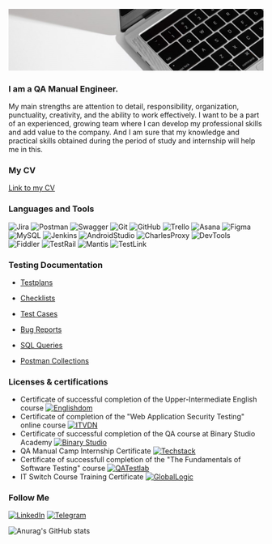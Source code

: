 ![Header](https://github.com/SerhijNazarchuk/SerhiiNazarchuk/blob/main/assets/1111.jpg)

### I am a QA Manual Engineer.

My main strengths are attention to detail, responsibility, organization, punctuality, creativity, and the ability to work effectively. I want to be a part of an experienced, growing team where I can develop my professional skills and add value to the company. And I am sure that my knowledge and practical skills obtained during the period of study and internship will help me in this.

### My CV 

[Link to my CV](https://drive.google.com/file/d/1r1qPu6PBw40GEMVx17elAwtBxXNY7mM5/view?usp=share_link)

### Languages and Tools

![Jira](https://img.shields.io/badge/-Jira-050505?style=for-the-badge&logo=Jira&logoColor=1511A4)
![Postman](https://img.shields.io/badge/-Postman-050505?style=for-the-badge&logo=Postman&logoColor=DF7E10)
![Swagger](https://img.shields.io/badge/-Swagger-050505?style=for-the-badge&logo=Swagger&logoColor=11AB32)
![Git](https://img.shields.io/badge/-Git-050505?style=for-the-badge&logo=Git&logoColor=FB3A13)
![GitHub](https://img.shields.io/badge/-GitHub-050505?style=for-the-badge&logo=GitHub&logoColor=E5F1E8)
![Trello](https://img.shields.io/badge/-Trello-050505?style=for-the-badge&logo=Trello&logoColor=CAC6EE)
![Asana](https://img.shields.io/badge/-Asana-050505?style=for-the-badge&logo=Asana&logoColor=E53351)
![Figma](https://img.shields.io/badge/-Figma-050505?style=for-the-badge&logo=Figma&logoColor=33E589)
![MySQL](https://img.shields.io/badge/-MySQL-050505?style=for-the-badge&logo=MySQL&logoColor=F1F7F4)
![Jenkins](https://img.shields.io/badge/-Jenkins-050505?style=for-the-badge&logo=Jenkins&logoColor=BFD4C9)
![AndroidStudio](https://img.shields.io/badge/-AndroidStudio-050505?style=for-the-badge&logo=AndroidStudio&logoColor=58E1F4)
![CharlesProxy](https://img.shields.io/badge/-CharlesProxy-050505?style=for-the-badge&logo=CharlesProxy&logoColor=F1F7F4)
![DevTools](https://img.shields.io/badge/-DevTools-050505?style=for-the-badge&logo=DevTools&logoColor=E5F1E8)
![Fiddler](https://img.shields.io/badge/-Fiddler-050505?style=for-the-badge&logo=Fiddler&logoColor=11AB32)
![TestRail](https://img.shields.io/badge/-TestRail-050505?style=for-the-badge&logo=TestRail&logoColor=E5F1E8)
![Mantis](https://img.shields.io/badge/-Mantis-050505?style=for-the-badge&logo=Mantis&logoColor=E5F1E8)
![TestLink](https://img.shields.io/badge/-TestLink-050505?style=for-the-badge&logo=TestLink&logoColor=E5F1E8)

### Testing Documentation
- [Testplans](https://github.com/SerhijNazarchuk/TestPlans)

- [Checklists](https://github.com/SerhijNazarchuk/Checklists)

- [Test Cases](https://github.com/SerhijNazarchuk/TestCases)

- [Bug Reports](https://github.com/SerhijNazarchuk/BugReports)

- [SQL Queries](https://github.com/SerhijNazarchuk/SQL)

- [Postman Collections](https://github.com/SerhijNazarchuk/Postman)

### Licenses & certifications

- Certificate of successful completion of the Upper-Intermediate English course [![Englishdom](https://img.shields.io/badge/-ENGLISHDOM-B524C9?style=social=appveyor)](https://drive.google.com/file/d/15wm60A-89fv9iUq4C4eiM4FGL8Y57QiP/view?usp=share_link)
- Certificate of completion of the "Web Application Security Testing" online course [![ITVDN](https://img.shields.io/badge/-ITVDN-D76921?style=social=appveyor)](https://drive.google.com/file/d/1CG6oljMGEMDi3pTc77-W-AV1wacZFblC/view?usp=share_link)
- Certificate of successful completion of the QA course at Binary Studio Academy [![Binary Studio](https://img.shields.io/badge/-BINARY_STUDIO-21C1D7?style=social=appveyor)](https://drive.google.com/file/d/1xA68ghMPEJbGzsViU1X7Qq-Z7nVbTqRO/view?usp=share_link)
- QA Manual Camp Internship Certificate [![Techstack](https://img.shields.io/badge/-TECHSTACK_LTD-040405?style=social=appveyor)](https://drive.google.com/file/d/1aXb01H_RIfGTDtQwkgUST8F49XwxkK4F/view?usp=share_link)
- Certificate of successfull completion of the "The Fundamentals of Software Testing" course [![QATestlab](https://img.shields.io/badge/-QATESTLAB-04086F?style=social=appveyor)](https://drive.google.com/file/d/1MsADgWAhDYeBYmCEg1abRd83IWAExXV-/view?usp=share_link)
- IT Switch Course Training Certificate [![GlobalLogic](https://img.shields.io/badge/-GLOBALLOGIC-DC6A2D?style=social=appveyor)](https://drive.google.com/file/d/1EvdJVemX0o880FE0xH3WaCnkJjQ32YPk/view?usp=share_link)

### Follow Me

[![LinkedIn](https://img.shields.io/badge/-LinkedIn-050505?style=for-the-badge&logo=LinkedIn&logoColor=1379FB)](https://www.linkedin.com/in/serhii-nazarchuk)
[![Telegram](https://img.shields.io/badge/-Telegram-050505?style=for-the-badge&logo=Telegram)](https://t.me/SerhiiNazarchuk)

![Anurag's GitHub stats](https://github-readme-stats.vercel.app/api?username=SerhijNazarchuk&count_private=true&show_icons=true&theme=transparent)